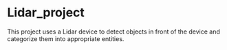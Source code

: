 # Lidar_project
This project uses a Lidar device to detect objects in front of the device and categorize them into appropriate entities. 
